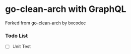 # go-clean-arch with GraphQL

Forked from [go-clean-arch](https://github.com/bxcodec/go-clean-arch) by bxcodec

### Todo List

- [ ] Unit Test
